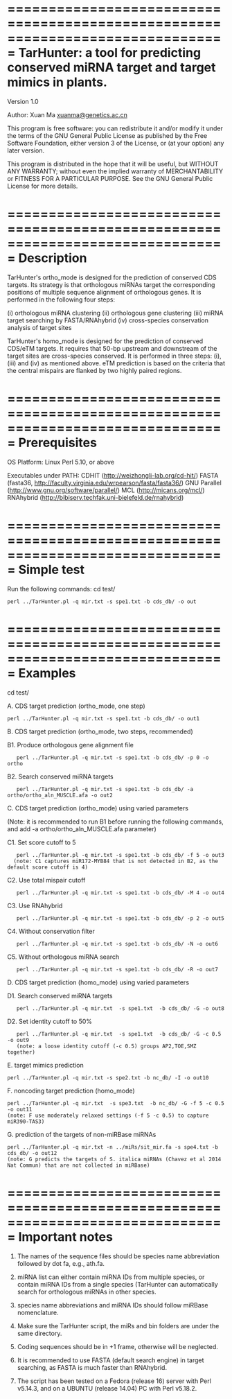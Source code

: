 ===============================================================================
         TarHunter: a tool for predicting conserved miRNA target 
                    and target mimics in plants.
===============================================================================

Version 1.0

Author: Xuan Ma <xuanma@genetics.ac.cn>
 
This program is free software: you can redistribute it and/or modify it under the 
terms of the GNU General Public License as published by the Free Software 
Foundation, either version 3 of the License, or (at your option) any later version.

This program is distributed in the hope that it will be useful, but WITHOUT ANY 
WARRANTY; without even the implied warranty of MERCHANTABILITY or FITNESS FOR A 
PARTICULAR PURPOSE. See the GNU General Public License for more details.




===============================================================================
                                  Description
===============================================================================
TarHunter's ortho_mode is designed for the prediction of conserved CDS targets. Its 
strategy is that orthologous miRNAs target the corresponding positions of multiple 
sequence alignment of orthologous genes. It is performed in the following four steps:

(i)   orthologous miRNA clustering
(ii)  orthologous gene clustering
(iii) miRNA target searching by FASTA/RNAhybrid
(iv)  cross-species conservation analysis of target sites

TarHunter's homo_mode is designed for the prediction of conserved CDS/eTM targets.
It requires that 50-bp upstream and downstream of the target sites are cross-species 
conserved. It is performed in three steps: (i), (iii) and (iv) as mentioned above. 
eTM prediction is based on the criteria that the central mispairs are flanked by two 
highly paired regions.




===============================================================================
                                 Prerequisites
===============================================================================
OS Platform: Linux
Perl 5.10, or above

Executables under PATH:
CDHIT        (http://weizhongli-lab.org/cd-hit/)
FASTA        (fasta36, http://faculty.virginia.edu/wrpearson/fasta/fasta36/)
GNU Parallel (http://www.gnu.org/software/parallel/)
MCL          (http://micans.org/mcl/)
RNAhybrid    (http://bibiserv.techfak.uni-bielefeld.de/rnahybrid)




===============================================================================
                                  Simple test
===============================================================================
Run the following commands:
cd test/

    perl ../TarHunter.pl -q mir.txt -s spe1.txt -b cds_db/ -o out




===============================================================================
                                    Examples
===============================================================================
cd test/

A. CDS target prediction (ortho_mode, one step)

    perl ../TarHunter.pl -q mir.txt -s spe1.txt -b cds_db/ -o out1


B. CDS target prediction (ortho_mode, two steps, recommended)

   B1. Produce orthologous gene alignment file
   
       perl ../TarHunter.pl -q mir.txt -s spe1.txt -b cds_db/ -p 0 -o ortho
       
   B2. Search conserved miRNA targets
   
       perl ../TarHunter.pl -q mir.txt -s spe1.txt -b cds_db/ -a ortho/ortho_aln_MUSCLE.afa -o out2


C. CDS target prediction (ortho_mode) using varied parameters

   (Note: it is recommended to run B1 before running the following commands, and add -a ortho/ortho_aln_MUSCLE.afa parameter)

   C1. Set score cutoff to 5
   
       perl ../TarHunter.pl -q mir.txt -s spe1.txt -b cds_db/ -f 5 -o out3
      (note: C1 captures miR172-MYB84 that is not detected in B2, as the default score cutoff is 4)
  
   C2. Use total mispair cutoff
   
       perl ../TarHunter.pl -q mir.txt -s spe1.txt -b cds_db/ -M 4 -o out4

   C3. Use RNAhybrid
   
       perl ../TarHunter.pl -q mir.txt -s spe1.txt -b cds_db/ -p 2 -o out5
    
   C4. Without conservation filter
   
       perl ../TarHunter.pl -q mir.txt -s spe1.txt -b cds_db/ -N -o out6
    
   C5. Without orthologous miRNA search
   
       perl ../TarHunter.pl -q mir.txt -s spe1.txt -b cds_db/ -R -o out7

       
D. CDS target prediction (homo_mode) using varied parameters
   
   D1. Search conserved miRNA targets
   
       perl ../TarHunter.pl -q mir.txt  -s spe1.txt  -b cds_db/ -G -o out8
       
   D2. Set identity cutoff to 50%
       
       perl ../TarHunter.pl -q mir.txt  -s spe1.txt  -b cds_db/ -G -c 0.5 -o out9
       (note: a loose identity cutoff (-c 0.5) groups AP2,TOE,SMZ together)
   
E. target mimics prediction

    perl ../TarHunter.pl -q mir.txt -s spe2.txt -b nc_db/ -I -o out10

   
F. noncoding target prediction (homo_mode)

    perl ../TarHunter.pl -q mir.txt  -s spe3.txt  -b nc_db/ -G -f 5 -c 0.5 -o out11
    (note: F use moderately relaxed settings (-f 5 -c 0.5) to capture miR390-TAS3)

   
G. prediction of the targets of non-miRBase miRNAs

    perl ../TarHunter.pl -q mir.txt -n ../miRs/sit_mir.fa -s spe4.txt -b cds_db/ -o out12
    (note: G predicts the targets of S. italica miRNAs (Chavez et al 2014 Nat Commun) that are not collected in miRBase)



   
===============================================================================
                                Important notes
===============================================================================
1. The names of the sequence files should be species name abbreviation followed
   by dot fa, e.g., ath.fa.
   
2. miRNA list can either contain miRNA IDs from multiple species, or contain 
   miRNA IDs from a single species (TarHunter can automatically search for 
   orthologous miRNAs in other species.
   
3. species name abbreviations and miRNA IDs should follow miRBase nomenclature.
   
4. Make sure the TarHunter script, the miRs and bin folders are under the same directory.

5. Coding sequences should be in +1 frame, otherwise will be neglected.
   
6. It is recommended to use FASTA (default search engine) in target searching, 
   as FASTA is much faster than RNAhybrid.

7. The script has been tested on a Fedora (release 16) server with Perl v5.14.3,
   and on a UBUNTU (release 14.04) PC with Perl v5.18.2.

